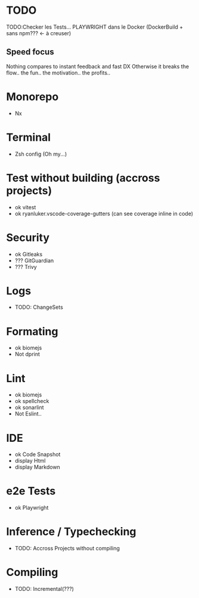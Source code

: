 # TODO

TODO:Checker les Tests...
PLAYWRIGHT dans le Docker (DockerBuild + sans npm??? <- à creuser)


## Speed focus

Nothing compares to instant feedback and fast DX
Otherwise it breaks the flow.. the fun.. the motivation.. the profits..

# Monorepo

- Nx

# Terminal

- Zsh config (Oh my...)

# Test without building (accross projects)

- ok vitest
- ok ryanluker.vscode-coverage-gutters (can see coverage inline in code)

# Security

- ok Gitleaks
- ??? GitGuardian
- ??? Trivy

# Logs

- TODO: ChangeSets

# Formating

- ok biomejs
- Not dprint

# Lint

- ok biomejs
- ok spellcheck
- ok sonarlint
- Not Eslint..

# IDE

- ok Code Snapshot
- display Html
- display Markdown

# e2e Tests

- ok Playwright

# Inference / Typechecking

- TODO: Accross Projects without compiling

# Compiling 

- TODO: Incremental(???)
